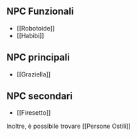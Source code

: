 ## NPC Funzionali

- [[Robotoide]]
- [[Habibi]]

## NPC principali

- [[Graziella]]

## NPC secondari

- [[Firesetto]]


Inoltre, è possibile trovare [[Persone Ostili]]